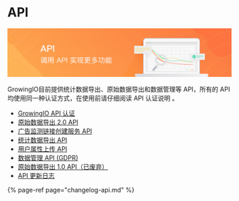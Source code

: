 # API

![](../.gitbook/assets/bang-zhu-wen-dang-banner4.jpg)

GrowingIO目前提供统计数据导出、原始数据导出和数据管理等 API，所有的 API 均使用同一种认证方式，在使用前请仔细阅读 API 认证说明 。

* [GrowingIO API 认证](authentication.md)
* [原始数据导出 2.0 API](raw-data-api/raw-data-export-2.0.md)
* [广告监测链接创建服务 API](ads-tracking-api.md)
* [统计数据导出 API](reporting-api.md)
* [用户属性上传 API](user-property-upload.md)
* [数据管理 API \(GDPR\)](delete-visitor-api.md)
* [原始数据导出 1.0 API（已废弃）](raw-data-api/raw-data-export-1.0.md)
* [API 更新日志](changelog-api.md)

{% page-ref page="changelog-api.md" %}

  




